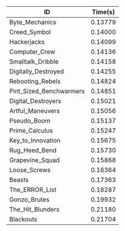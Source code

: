 |ID|Time(s)|
|-|-|
|Byte_Mechanics|0.13779|
|Creed_Symbol|0.14000|
|Hackerjacks|0.14099|
|Computer_Crew|0.14136|
|Smalltalk_Dribble|0.14158|
|Digitally_Destroyed|0.14255|
|Rebooting_Rebels|0.14824|
|Pint_Sized_Benchwarmers|0.14851|
|Digital_Destroyers|0.15021|
|Artful_Maneuvers|0.15056|
|Pseudo_Boom|0.15137|
|Prime_Calculus|0.15247|
|Key_to_Innovation|0.15675|
|Rug_Heed_Bend|0.15730|
|Grapevine_Squad|0.15868|
|Loose_Screws|0.16364|
|Beasts|0.17363|
|The_ERROR_List|0.18287|
|Gonzo_Brutes|0.19932|
|The_Hit_Blunders|0.21180|
|Blackouts|0.21704|
